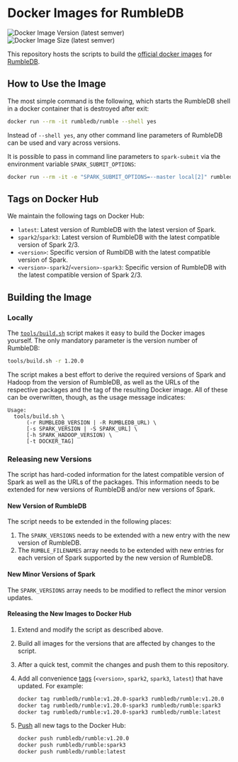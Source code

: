 # Docker Images for RumbleDB

![Docker Image Version (latest semver)](https://img.shields.io/docker/v/rumbledb/rumble?sort=semver)
![Docker Image Size (latest semver)](https://img.shields.io/docker/image-size/rumbledb/rumble?sort=semver)

This repository hosts the scripts to build the [official docker images](https://hub.docker.com/r/rumbledb/rumble) for [RumbleDB](https://rumbledb.org/).

## How to Use the Image

The most simple command is the following, which starts the RumbleDB shell in a docker container that is destroyed after exit:

```bash
docker run --rm -it rumbledb/rumble --shell yes
```

Instead of `--shell yes`, any other command line parameters of RumbleDB can be used and vary across versions.

It is possible to pass in command line parameters to `spark-submit` via the environment variable `SPARK_SUBMIT_OPTIONS`:

```bash
docker run --rm -it -e "SPARK_SUBMIT_OPTIONS=--master local[2]" rumbledb/rumble --shell yes
```

## Tags on Docker Hub

We maintain the following tags on Docker Hub:

* `latest`: Latest version of RumbleDB with the latest version of Spark.
* `spark2`/`spark3`: Latest version of RumbleDB with the latest compatible version of Spark 2/3.
* `<version>`: Specific version of RumblDB with the latest compatible version of Spark.
* `<version>-spark2`/`<version>-spark3`: Specific version of RumbleDB with the latest compatible version of Spark 2/3.

## Building the Image

### Locally

The [`tools/build.sh`](tools/build.sh) script makes it easy to build the Docker images yourself. The only mandatory parameter is the version number of RumbleDB:

```bash
tools/build.sh -r 1.20.0
```

The script makes a best effort to derive the required versions of Spark and Hadoop from the version of RumbleDB, as well as the URLs of the respective packages and the tag of the resulting Docker image. All of these can be overwritten, though, as the usage message indicates:

```
Usage:
  tools/build.sh \
      (-r RUMBLEDB_VERSION | -R RUMBLEDB_URL) \
      [-s SPARK_VERSION | -S SPARK_URL] \
      [-h SPARK_HADOOP_VERSION) \
      [-t DOCKER_TAG]
```

### Releasing new Versions

The script has hard-coded information for the latest compatible version of Spark as well as the URLs of the packages. This information needs to be extended for new versions of RumbleDB and/or new versions of Spark.

#### New Version of RumbleDB

The script needs to be extended in the following places:

1. The `SPARK_VERSIONS` needs to be extended with a new entry with the new version of RumbleDB.
1. The `RUMBLE_FILENAMES` array needs to be extended with new entries for each version of Spark supported by the new version of RumbleDB.

#### New Minor Versions of Spark

The `SPARK_VERSIONS` array needs to be modified to reflect the minor version updates.

#### Releasing the New Images to Docker Hub

1. Extend and modify the script as described above.
1. Build all images for the versions that are affected by changes to the script.
1. After a quick test, commit the changes and push them to this repository.
1. Add all convenience [tags](https://docs.docker.com/engine/reference/commandline/tag/) (`<version>`, `spark2`, `spark3`, `latest`) that have updated. For example:

   ```bash
   docker tag rumbledb/rumble:v1.20.0-spark3 rumbledb/rumble:v1.20.0
   docker tag rumbledb/rumble:v1.20.0-spark3 rumbledb/rumble:spark3
   docker tag rumbledb/rumble:v1.20.0-spark3 rumbledb/rumble:latest
   ```

1. [Push](https://docs.docker.com/engine/reference/commandline/push/) all new tags to the Docker Hub:

   ```bash
   docker push rumbledb/rumble:v1.20.0
   docker push rumbledb/rumble:spark3
   docker push rumbledb/rumble:latest
   ```
